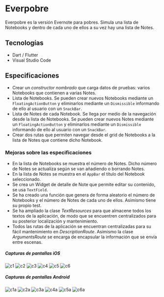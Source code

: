 # Everpobre

Everpobre es la versión Evernote para pobres. Simula una lista de Notebooks y dentro de cada uno de ellos a su vez hay una lista de Notes.

## Tecnologías

- Dart / Flutter
- Visual Studio Code

## Especificaciones

- Crear un _constructor nombrado_ que carga datos de pruebas: varios Notebooks que contienen a varias Notes.
- Lista de Notebooks. Se pueden crear nuevos Notebooks mediante un `FloatingActionButton` y eliminarlos mediante un `Dismissible` informando de ello al usuario con un `SnackBar`.
- Lista de Notes de cada Notebook. Se llega por medio de la navegación desde la lista de Notebooks. Se pueden crear nuevos Notes mediante un `FloatingActionButton` y eliminarlos mediante un `Dismissible` informando de ello al usuario con un `SnackBar`.
- Crear dos rutas que permiten navegar desde el grid de Notebooks a la lista de Notes que contiene dicho Notebook.

### Mejoras sobre las especificaciones

- En la lista de Notebooks se muestra el número de Notes. Dicho número de Notes se actualiza según se van añadiendo o borrando Notes.
- En la lista de Notes se muestra en el `AppBar` el título del Notebook seleccionado.
- Se crea un Widget de detalle de Note que permite editar su contenido, se usa `TextField`.
- Se ha creado una función que genera de forma aleatorio el número de Notebooks y el número de Notes de cada uno de ellos. Asimismo tiene su propio test.
- Se ha ampliado la clase _TextResources_ para que almacene todos los textos de la aplicación, de modo que se encuentren centralizados para su posterior localización y mantenimiento.
- Todos las rutas de la aplicación se encuentran centralizadas para su fácil mantenimiento en _DescriptionRoute_. Asimismo la clase _ArgumentsRoute_ se encarga de encapsular la información que se envía entre escenas.

##### Capturas de pantallas iOS

![c1](./screens/nb1ios.png "Notebooks1")
![c2](./screens/notes1ios.png "Notes1")
![c3](./screens/noteios.png "Note")
![c4](./screens/notes2ios.png "Notes2")
![c5](./screens/notes3ios.png "Notes3")
![c6](./screens/nb2ios.png "Notebooks2")

##### Capturas de pantallas Android

![c1a](./screens/nb1and.png "Notebooks1")
![c2a](./screens/notes1and.png "Notes1")
![c3a](./screens/noteand.png "Note")
![c4a](./screens/notes2and.png "Notes2")
![c5a](./screens/notes3and.png "Notes3")
![c6a](./screens/nb2and.png "Notebooks2")
